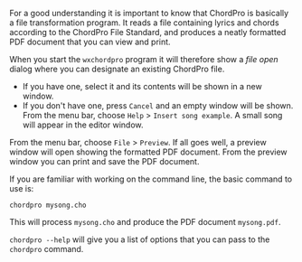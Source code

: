 For a good understanding it is important to know that ChordPro is basically a file transformation program. It reads a file containing lyrics and chords according to the ChordPro File Standard, and produces a neatly formatted PDF document that you can view and print.

When you start the `wxchordpro` program it will therefore show a _file open_ dialog where you can designate an existing ChordPro file.
* If you have one, select it and its contents will be shown in a new window.
* If you don't have one, press `Cancel` and an empty window will be shown. From the menu bar, choose `Help` > `Insert song example`. A small song will appear in the editor window.

From the menu bar, choose `File` > `Preview`. If all goes well, a preview window will open showing the formatted PDF document. From the preview window you can print and save the PDF document.

If you are familiar with working on the command line, the basic command to use is:

`chordpro mysong.cho`

This will process `mysong.cho` and produce the PDF document `mysong.pdf`.

`chordpro --help` will give you a list of options that you can pass to the `chordpro` command.

